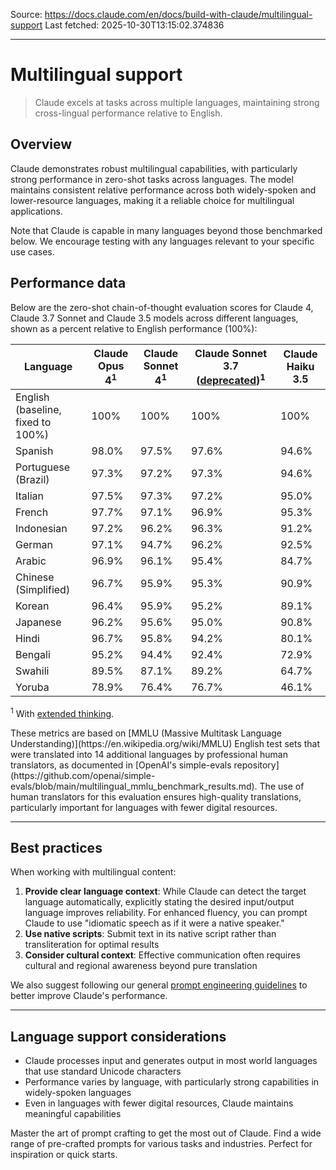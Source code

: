 Source: https://docs.claude.com/en/docs/build-with-claude/multilingual-support
Last fetched: 2025-10-30T13:15:02.374836

---

# Multilingual support

> Claude excels at tasks across multiple languages, maintaining strong cross-lingual performance relative to English.

## Overview

Claude demonstrates robust multilingual capabilities, with particularly strong performance in zero-shot tasks across languages. The model maintains consistent relative performance across both widely-spoken and lower-resource languages, making it a reliable choice for multilingual applications.

Note that Claude is capable in many languages beyond those benchmarked below. We encourage testing with any languages relevant to your specific use cases.

## Performance data

Below are the zero-shot chain-of-thought evaluation scores for Claude 4, Claude 3.7 Sonnet and Claude 3.5 models across different languages, shown as a percent relative to English performance (100%):

| Language                          | Claude Opus 4<sup>1</sup> | Claude Sonnet 4<sup>1</sup> | Claude Sonnet 3.7 ([deprecated](/en/docs/about-claude/model-deprecations))<sup>1</sup> | Claude Haiku 3.5 |
| --------------------------------- | ------------------------- | --------------------------- | -------------------------------------------------------------------------------------- | ---------------- |
| English (baseline, fixed to 100%) | 100%                      | 100%                        | 100%                                                                                   | 100%             |
| Spanish                           | 98.0%                     | 97.5%                       | 97.6%                                                                                  | 94.6%            |
| Portuguese (Brazil)               | 97.3%                     | 97.2%                       | 97.3%                                                                                  | 94.6%            |
| Italian                           | 97.5%                     | 97.3%                       | 97.2%                                                                                  | 95.0%            |
| French                            | 97.7%                     | 97.1%                       | 96.9%                                                                                  | 95.3%            |
| Indonesian                        | 97.2%                     | 96.2%                       | 96.3%                                                                                  | 91.2%            |
| German                            | 97.1%                     | 94.7%                       | 96.2%                                                                                  | 92.5%            |
| Arabic                            | 96.9%                     | 96.1%                       | 95.4%                                                                                  | 84.7%            |
| Chinese (Simplified)              | 96.7%                     | 95.9%                       | 95.3%                                                                                  | 90.9%            |
| Korean                            | 96.4%                     | 95.9%                       | 95.2%                                                                                  | 89.1%            |
| Japanese                          | 96.2%                     | 95.6%                       | 95.0%                                                                                  | 90.8%            |
| Hindi                             | 96.7%                     | 95.8%                       | 94.2%                                                                                  | 80.1%            |
| Bengali                           | 95.2%                     | 94.4%                       | 92.4%                                                                                  | 72.9%            |
| Swahili                           | 89.5%                     | 87.1%                       | 89.2%                                                                                  | 64.7%            |
| Yoruba                            | 78.9%                     | 76.4%                       | 76.7%                                                                                  | 46.1%            |

<sup>1</sup> With [extended thinking](/en/docs/build-with-claude/extended-thinking).

<Note>
  These metrics are based on [MMLU (Massive Multitask Language Understanding)](https://en.wikipedia.org/wiki/MMLU) English test sets that were translated into 14 additional languages by professional human translators, as documented in [OpenAI's simple-evals repository](https://github.com/openai/simple-evals/blob/main/multilingual_mmlu_benchmark_results.md). The use of human translators for this evaluation ensures high-quality translations, particularly important for languages with fewer digital resources.
</Note>

***

## Best practices

When working with multilingual content:

1. **Provide clear language context**: While Claude can detect the target language automatically, explicitly stating the desired input/output language improves reliability. For enhanced fluency, you can prompt Claude to use "idiomatic speech as if it were a native speaker."
2. **Use native scripts**: Submit text in its native script rather than transliteration for optimal results
3. **Consider cultural context**: Effective communication often requires cultural and regional awareness beyond pure translation

We also suggest following our general [prompt engineering guidelines](/en/docs/build-with-claude/prompt-engineering/overview) to better improve Claude's performance.

***

## Language support considerations

* Claude processes input and generates output in most world languages that use standard Unicode characters
* Performance varies by language, with particularly strong capabilities in widely-spoken languages
* Even in languages with fewer digital resources, Claude maintains meaningful capabilities

<CardGroup cols={2}>
  <Card title="Prompt Engineering Guide" icon="pen" href="/en/docs/build-with-claude/prompt-engineering/overview">
    Master the art of prompt crafting to get the most out of Claude.
  </Card>

  <Card title="Prompt Library" icon="books" href="/en/resources/prompt-library">
    Find a wide range of pre-crafted prompts for various tasks and industries. Perfect for inspiration or quick starts.
  </Card>
</CardGroup>